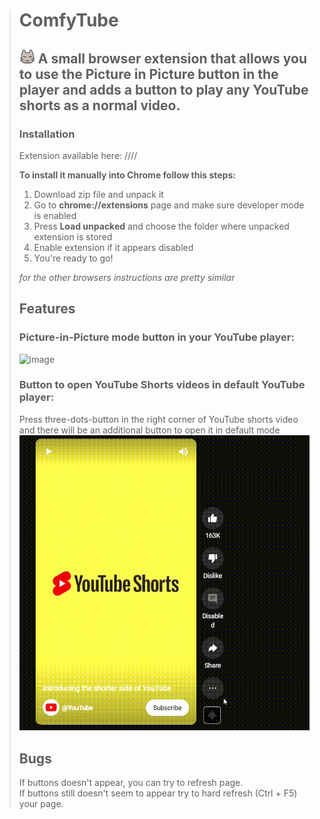 ># ComfyTube
>## ![logo](https://github.com/kthing0/ComfyTube/blob/master/icons/25.png "ComfyTube Icon") A small browser extension that allows you to use the Picture in Picture button in the player and adds a button to play any YouTube shorts as a normal video.
>
>### Installation
>Extension available here:
>////
>
>**To install it manually into Chrome follow this steps:**
> 1. Download zip file and unpack it 
> 2. Go to **chrome://extensions** page and make sure developer mode is enabled
> 3. Press **Load unpacked** and choose the folder where unpacked extension is stored
> 4. Enable extension if it appears disabled
> 5. You're ready to go!  
>  
> *for the other browsers instructions are pretty similar*
>
>## Features
>### Picture-in-Picture mode button in your YouTube player:
>![image](https://user-images.githubusercontent.com/46092948/222886436-0672ee28-2d60-41da-89a5-ec9326a43e95.png)
>  
>### Button to open YouTube Shorts videos in default YouTube player:
> Press three-dots-button in the right corner of YouTube shorts video and there will be an additional button to open it in default mode
>![shorts](https://github.com/kthing0/ComfyTube/blob/master/icons/shorts.gif)
>  
>## Bugs
> If buttons doesn't appear, you can try to refresh page.  
> If buttons still doesn't seem to appear try to hard refresh (Ctrl + F5) your page.
